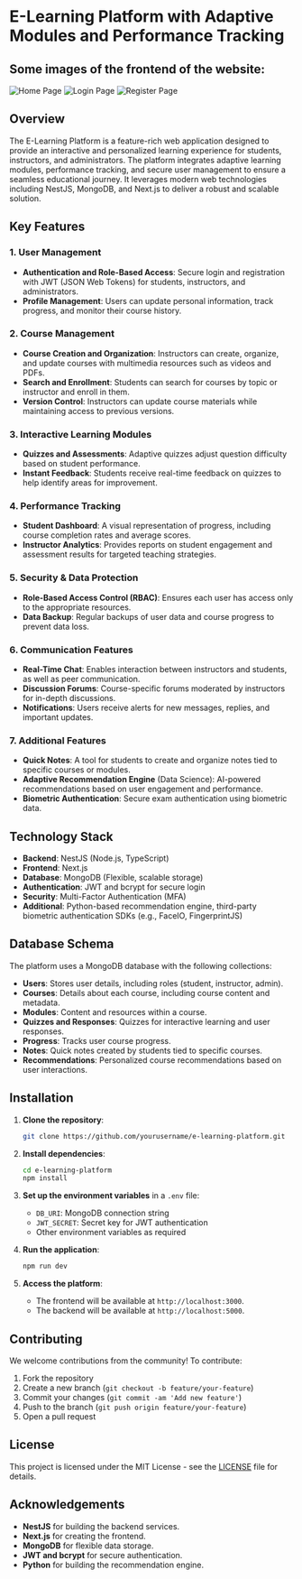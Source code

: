 # E-Learning Platform with Adaptive Modules and Performance Tracking

## Some images of the frontend of the website:

![Home Page](https://github.com/user-attachments/assets/3415f6b1-b2ff-4dcd-beca-e27272f1505e)
![Login Page](https://github.com/user-attachments/assets/61a32c49-f9f4-45e5-92ce-01e2ddb6783f)
![Register Page](https://github.com/user-attachments/assets/3cf7ab55-c973-4430-8200-b0e0337940c7)

## Overview
The E-Learning Platform is a feature-rich web application designed to provide an interactive and personalized learning experience for students, instructors, and administrators. The platform integrates adaptive learning modules, performance tracking, and secure user management to ensure a seamless educational journey. It leverages modern web technologies including NestJS, MongoDB, and Next.js to deliver a robust and scalable solution.

## Key Features

### 1. **User Management**
- **Authentication and Role-Based Access**: Secure login and registration with JWT (JSON Web Tokens) for students, instructors, and administrators.
- **Profile Management**: Users can update personal information, track progress, and monitor their course history.

### 2. **Course Management**
- **Course Creation and Organization**: Instructors can create, organize, and update courses with multimedia resources such as videos and PDFs.
- **Search and Enrollment**: Students can search for courses by topic or instructor and enroll in them.
- **Version Control**: Instructors can update course materials while maintaining access to previous versions.

### 3. **Interactive Learning Modules**
- **Quizzes and Assessments**: Adaptive quizzes adjust question difficulty based on student performance.
- **Instant Feedback**: Students receive real-time feedback on quizzes to help identify areas for improvement.

### 4. **Performance Tracking**
- **Student Dashboard**: A visual representation of progress, including course completion rates and average scores.
- **Instructor Analytics**: Provides reports on student engagement and assessment results for targeted teaching strategies.

### 5. **Security & Data Protection**
- **Role-Based Access Control (RBAC)**: Ensures each user has access only to the appropriate resources.
- **Data Backup**: Regular backups of user data and course progress to prevent data loss.

### 6. **Communication Features**
- **Real-Time Chat**: Enables interaction between instructors and students, as well as peer communication.
- **Discussion Forums**: Course-specific forums moderated by instructors for in-depth discussions.
- **Notifications**: Users receive alerts for new messages, replies, and important updates.

### 7. **Additional Features**
- **Quick Notes**: A tool for students to create and organize notes tied to specific courses or modules.
- **Adaptive Recommendation Engine** (Data Science): AI-powered recommendations based on user engagement and performance.
- **Biometric Authentication**: Secure exam authentication using biometric data.

## Technology Stack
- **Backend**: NestJS (Node.js, TypeScript)
- **Frontend**: Next.js
- **Database**: MongoDB (Flexible, scalable storage)
- **Authentication**: JWT and bcrypt for secure login
- **Security**: Multi-Factor Authentication (MFA)
- **Additional**: Python-based recommendation engine, third-party biometric authentication SDKs (e.g., FaceIO, FingerprintJS)

## Database Schema
The platform uses a MongoDB database with the following collections:
- **Users**: Stores user details, including roles (student, instructor, admin).
- **Courses**: Details about each course, including course content and metadata.
- **Modules**: Content and resources within a course.
- **Quizzes and Responses**: Quizzes for interactive learning and user responses.
- **Progress**: Tracks user course progress.
- **Notes**: Quick notes created by students tied to specific courses.
- **Recommendations**: Personalized course recommendations based on user interactions.

## Installation

1. **Clone the repository**:
   ```bash
   git clone https://github.com/yourusername/e-learning-platform.git
   ```
2. **Install dependencies**:
   ```bash
   cd e-learning-platform
   npm install
   ```
3. **Set up the environment variables** in a `.env` file:
   - `DB_URI`: MongoDB connection string
   - `JWT_SECRET`: Secret key for JWT authentication
   - Other environment variables as required

4. **Run the application**:
   ```bash
   npm run dev
   ```

5. **Access the platform**:
   - The frontend will be available at `http://localhost:3000`.
   - The backend will be available at `http://localhost:5000`.

## Contributing
We welcome contributions from the community! To contribute:
1. Fork the repository
2. Create a new branch (`git checkout -b feature/your-feature`)
3. Commit your changes (`git commit -am 'Add new feature'`)
4. Push to the branch (`git push origin feature/your-feature`)
5. Open a pull request

## License
This project is licensed under the MIT License - see the [LICENSE](LICENSE) file for details.

## Acknowledgements
- **NestJS** for building the backend services.
- **Next.js** for creating the frontend.
- **MongoDB** for flexible data storage.
- **JWT and bcrypt** for secure authentication.
- **Python** for building the recommendation engine.
